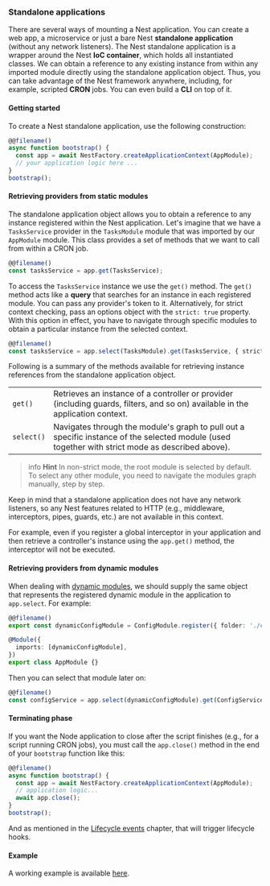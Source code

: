 ### Standalone applications

There are several ways of mounting a Nest application. You can create a web app, a microservice or just a bare Nest **standalone application** (without any network listeners). The Nest standalone application is a wrapper around the Nest **IoC container**, which holds all instantiated classes. We can obtain a reference to any existing instance from within any imported module directly using the standalone application object. Thus, you can take advantage of the Nest framework anywhere, including, for example, scripted **CRON** jobs. You can even build a **CLI** on top of it.

#### Getting started

To create a Nest standalone application, use the following construction:

```typescript
@@filename()
async function bootstrap() {
  const app = await NestFactory.createApplicationContext(AppModule);
  // your application logic here ...
}
bootstrap();
```

#### Retrieving providers from static modules

The standalone application object allows you to obtain a reference to any instance registered within the Nest application. Let's imagine that we have a `TasksService` provider in the `TasksModule` module that was imported by our `AppModule` module. This class provides a set of methods that we want to call from within a CRON job.

```typescript
@@filename()
const tasksService = app.get(TasksService);
```

To access the `TasksService` instance we use the `get()` method. The `get()` method acts like a **query** that searches for an instance in each registered module. You can pass any provider's token to it. Alternatively, for strict context checking, pass an options object with the `strict: true` property. With this option in effect, you have to navigate through specific modules to obtain a particular instance from the selected context.

```typescript
@@filename()
const tasksService = app.select(TasksModule).get(TasksService, { strict: true });
```

Following is a summary of the methods available for retrieving instance references from the standalone application object.

<table>
  <tr>
    <td>
      <code>get()</code>
    </td>
    <td>
      Retrieves an instance of a controller or provider (including guards, filters, and so on) available in the application context.
    </td>
  </tr>
  <tr>
    <td>
      <code>select()</code>
    </td>
    <td>
      Navigates through the module's graph to pull out a specific instance of the selected module (used together with strict mode as described above).
    </td>
  </tr>
</table>

> info **Hint** In non-strict mode, the root module is selected by default. To select any other module, you need to navigate the modules graph manually, step by step.

Keep in mind that a standalone application does not have any network listeners, so any Nest features related to HTTP (e.g., middleware, interceptors, pipes, guards, etc.) are not available in this context.

For example, even if you register a global interceptor in your application and then retrieve a controller's instance using the `app.get()` method, the interceptor will not be executed.

#### Retrieving providers from dynamic modules

When dealing with [dynamic modules](/fundamentals/dynamic-modules), we should supply the same object that represents the registered dynamic module in the application to `app.select`. For example:

```typescript
@@filename()
export const dynamicConfigModule = ConfigModule.register({ folder: './config' });

@Module({
  imports: [dynamicConfigModule],
})
export class AppModule {}
```

Then you can select that module later on:

```typescript
@@filename()
const configService = app.select(dynamicConfigModule).get(ConfigService, { strict: true });
```

#### Terminating phase

If you want the Node application to close after the script finishes (e.g., for a script running CRON jobs), you must call the `app.close()` method in the end of your `bootstrap` function like this:

```typescript
@@filename()
async function bootstrap() {
  const app = await NestFactory.createApplicationContext(AppModule);
  // application logic...
  await app.close();
}
bootstrap();
```

And as mentioned in the [Lifecycle events](/fundamentals/lifecycle-events) chapter, that will trigger lifecycle hooks.

#### Example

A working example is available [here](https://github.com/nestjs/nest/tree/master/sample/18-context).
